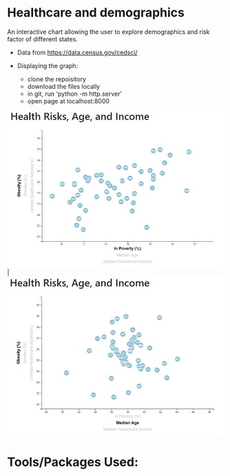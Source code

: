 # Healthcare and demographics

An interactive chart allowing the user to explore demographics and risk factor of different states.

* Data from https://data.census.gov/cedsci/

* Displaying the graph:
  * clone the repoisitory
  * download the files locally
  * in git, run 'python -m http.server'
  * open page at localhost:8000

![sample1](./static/images/sample1.png)|![sample2](./static/images/sample2.png)
# Tools/Packages Used: 



